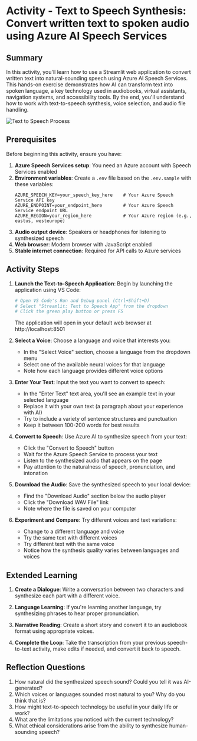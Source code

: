 # Activity - Text to Speech Synthesis: Convert written text to spoken audio using Azure AI Speech Services

## Summary

In this activity, you'll learn how to use a Streamlit web application to convert written text into natural-sounding speech using Azure AI Speech Services. This hands-on exercise demonstrates how AI can transform text into spoken language, a key technology used in audiobooks, virtual assistants, navigation systems, and accessibility tools. By the end, you'll understand how to work with text-to-speech synthesis, voice selection, and audio file handling.

![Text to Speech Process](https://aka.ms/azai/vision/text-to-speech-diagram)

## Prerequisites

Before beginning this activity, ensure you have:

1. **Azure Speech Services setup**: You need an Azure account with Speech Services enabled
2. **Environment variables**: Create a `.env` file based on the `.env.sample` with these variables:
   ```
   AZURE_SPEECH_KEY=your_speech_key_here    # Your Azure Speech Service API key
   AZURE_ENDPOINT=your_endpoint_here        # Your Azure Speech Service endpoint URL
   AZURE_REGION=your_region_here            # Your Azure region (e.g., eastus, westeurope)
   ```
3. **Audio output device**: Speakers or headphones for listening to synthesized speech
4. **Web browser**: Modern browser with JavaScript enabled
5. **Stable internet connection**: Required for API calls to Azure services

## Activity Steps

1. **Launch the Text-to-Speech Application**: Begin by launching the application using VS Code:

   ```bash
   # Open VS Code's Run and Debug panel (Ctrl+Shift+D)
   # Select "Streamlit: Text to Speech App" from the dropdown
   # Click the green play button or press F5
   ```

   The application will open in your default web browser at http://localhost:8501

2. **Select a Voice**: Choose a language and voice that interests you:

   - In the "Select Voice" section, choose a language from the dropdown menu
   - Select one of the available neural voices for that language
   - Note how each language provides different voice options

3. **Enter Your Text**: Input the text you want to convert to speech:

   - In the "Enter Text" text area, you'll see an example text in your selected language
   - Replace it with your own text (a paragraph about your experience with AI)
   - Try to include a variety of sentence structures and punctuation
   - Keep it between 100-200 words for best results

4. **Convert to Speech**: Use Azure AI to synthesize speech from your text:

   - Click the "Convert to Speech" button
   - Wait for the Azure Speech Service to process your text
   - Listen to the synthesized audio that appears on the page
   - Pay attention to the naturalness of speech, pronunciation, and intonation

5. **Download the Audio**: Save the synthesized speech to your local device:

   - Find the "Download Audio" section below the audio player
   - Click the "Download WAV File" link
   - Note where the file is saved on your computer

6. **Experiment and Compare**: Try different voices and text variations:

   - Change to a different language and voice
   - Try the same text with different voices
   - Try different text with the same voice
   - Notice how the synthesis quality varies between languages and voices

## Extended Learning

1. **Create a Dialogue**: Write a conversation between two characters and synthesize each part with a different voice.

2. **Language Learning**: If you're learning another language, try synthesizing phrases to hear proper pronunciation.

3. **Narrative Reading**: Create a short story and convert it to an audiobook format using appropriate voices.

4. **Complete the Loop**: Take the transcription from your previous speech-to-text activity, make edits if needed, and convert it back to speech.

## Reflection Questions

1. How natural did the synthesized speech sound? Could you tell it was AI-generated?
2. Which voices or languages sounded most natural to you? Why do you think that is?
3. How might text-to-speech technology be useful in your daily life or work?
4. What are the limitations you noticed with the current technology?
5. What ethical considerations arise from the ability to synthesize human-sounding speech?